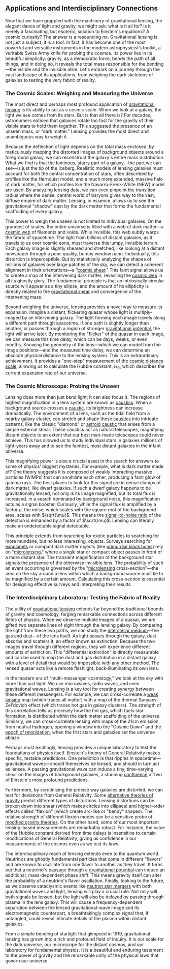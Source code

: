 ## Applications and Interdisciplinary Connections

Now that we have grappled with the machinery of gravitational lensing, the elegant dance of light and gravity, we might ask: what is it all for? Is it merely a fascinating, but esoteric, solution to Einstein's equations? A cosmic curiosity? The answer is a resounding *no*. Gravitational lensing is not just a subject; it is a *tool*. In fact, it has become one of the most powerful and versatile instruments in the modern astrophysicist’s toolkit, a veritable Swiss Army knife for probing the cosmos. Its power lies in its beautiful simplicity: gravity, as a democratic force, bends the path of all things, and in doing so, it reveals the total mass responsible for the bending—the visible and the invisible alike. Let's embark on a journey through the vast landscape of its applications, from weighing the dark skeletons of galaxies to testing the very fabric of reality.

### The Cosmic Scales: Weighing and Measuring the Universe

The most direct and perhaps most profound application of [gravitational lensing](@article_id:158506) is its ability to act as a cosmic scale. When we look at a galaxy, the light we see comes from its stars. But is that all there is? For decades, astronomers noticed that galaxies rotate too fast for the gravity of their visible stars to hold them together. This suggested the presence of an unseen mass, or “dark matter.” Lensing provides the most direct and unambiguous way to weigh it.

Because the deflection of light depends on the total mass enclosed, by meticulously mapping the distorted images of background objects around a foreground galaxy, we can reconstruct the galaxy's entire mass distribution. What we find is that the luminous, starry part of a galaxy—the part we can see—is just the tip of the iceberg. Realistic models of lensing galaxies must account for both the central concentration of stars, often described by profiles like the Hernquist model, and a much more extended, massive halo of dark matter, for which profiles like the Navarro-Frenk-White (NFW) model are used. By analyzing lensing data, we can even pinpoint the transition radius where the dense, central world of baryons gives way to the vast, diffuse empire of dark matter. Lensing, in essence, allows us to see the gravitational "shadow" cast by the dark matter that forms the fundamental scaffolding of every galaxy.

This power to weigh the unseen is not limited to individual galaxies. On the grandest of scales, the entire universe is filled with a web of dark matter—a [cosmic web](@article_id:161548) of filaments and voids. While invisible, this web subtly warps the fabric of spacetime. The light from billions of distant galaxies, as it travels to us over cosmic eons, must traverse this lumpy, invisible terrain. Each galaxy image is slightly sheared and stretched, like looking at a distant newspaper through a poor-quality, bumpy window pane. Individually, this distortion is imperceptible. But by statistically analyzing the shapes of millions of galaxies over large patches of the sky, we can detect a coherent alignment in their orientations—a “[cosmic shear](@article_id:157359).” This faint signal allows us to create a map of the intervening dark matter, revealing the [cosmic web](@article_id:161548) in all its ghostly glory. The fundamental principle is that an intrinsically circular source will appear as a tiny ellipse, and the amount of its ellipticity is directly related to the [gravitational shear](@article_id:173166) and convergence of the intervening mass.

Beyond weighing the universe, lensing provides a novel way to measure its expansion. Imagine a distant, flickering quasar whose light is multiply-imaged by an intervening galaxy. The light forming each image travels along a different path through spacetime. If one path is slightly longer than another, or passes through a region of stronger [gravitational potential](@article_id:159884), the light will arrive later. By monitoring the "flicker" of the quasar in each image, we can measure this time delay, which can be days, weeks, or even months. Knowing the geometry of the lens—which we can model from the image positions—and the measured time delay, we can determine an absolute physical distance to the lensing system. This is an extraordinary achievement. It provides a "one-step" measurement of the [cosmic distance scale](@article_id:161637), allowing us to calculate the Hubble constant, $H_0$, which describes the current expansion rate of our universe.

### The Cosmic Microscope: Probing the Unseen

Lensing does more than just bend light; it can also focus it. The regions of highest magnification in a lens system are known as [caustics](@article_id:158472). When a background source crosses a [caustic](@article_id:164465), its brightness can increase dramatically. The environment of a lens, such as the tidal field from a nearby galaxy cluster, can stretch and shape these [caustics](@article_id:158472) into intricate patterns, like the classic "diamond" or [astroid](@article_id:162413) [caustic](@article_id:164465) that arises from a simple external shear. These caustics act as natural telescopes, magnifying distant objects to an extent that our best man-made telescopes could never achieve. This has allowed us to study individual stars in galaxies millions of light-years away and to see the faintest, most distant galaxies in the infant universe.

This magnifying power is also a crucial asset in the search for answers to some of physics' biggest mysteries. For example, what is dark matter made of? One theory suggests it is composed of weakly interacting massive particles (WIMPs) that can annihilate each other, producing a faint glow of gamma rays. The best places to look for this signal are in dense clumps of dark matter, like dwarf galaxies. If such a dwarf galaxy happens to be gravitationally lensed, not only is its image magnified, but its total flux is increased. In a search dominated by background noise, this magnification acts as a signal booster. Curiously, while the signal flux is amplified by a factor $\mu$, the noise, which scales with the square root of the background area, scales with $\sqrt{\mu}$. This means the [signal-to-noise ratio](@article_id:270702) of the detection is enhanced by a factor of $\sqrt{\mu}$. Lensing can literally make an undetectable signal detectable.

This principle extends from searching for exotic particles to searching for more mundane, but no less interesting, objects. Surveys searching for [exoplanets](@article_id:182540) or compact dark matter objects (like [primordial black holes](@article_id:155067)) rely on "[microlensing](@article_id:160424)," where a single star or compact object passes in front of a more distant star. The transient magnification of the background star signals the presence of the otherwise invisible lens. The probability of such an event occurring is governed by the "[microlensing](@article_id:160424) cross-section"—the area on the sky around a lens within which a background source must lie to be magnified by a certain amount. Calculating this cross-section is essential for designing effective surveys and interpreting their results.

### The Interdisciplinary Laboratory: Testing the Fabric of Reality

The utility of [gravitational lensing](@article_id:158506) extends far beyond the traditional bounds of gravity and cosmology, forging remarkable connections across different fields of physics. When we observe multiple images of a quasar, we are gifted two separate lines of sight through the lensing galaxy. By comparing the light from these two paths, we can study the [interstellar medium](@article_id:149537)—the gas and dust—of the lens itself. As light passes through the galaxy, dust absorbs and scatters it, an effect known as extinction. Because the two images travel through different regions, they will experience different amounts of extinction. This "differential extinction" is directly measurable and can be used to map the dust and gas distribution in a distant galaxy with a level of detail that would be impossible with any other method. The lensed quasar acts like a remote flashlight, back-illuminating its own lens.

In the modern era of "multi-messenger cosmology," we look at the sky with more than just light. We use microwaves, radio waves, and even gravitational waves. Lensing is a key tool for creating synergy between these different messengers. For example, we can cross-correlate a [weak lensing](@article_id:157974) map (which traces all matter) with a map of the thermal Sunyaev-Zel'dovich effect (which traces hot gas in galaxy clusters). The strength of this correlation tells us precisely how the hot gas, which fuels star formation, is distributed within the dark matter scaffolding of the universe. Similarly, we can cross-correlate lensing with maps of the 21cm emission from neutral hydrogen, opening a window into the "Cosmic Dawn" and the [epoch of reionization](@article_id:160988), when the first stars and galaxies set the universe ablaze.

Perhaps most excitingly, lensing provides a unique laboratory to test the foundations of physics itself. Einstein's theory of General Relativity makes specific, testable predictions. One prediction is that ripples in spacetime—gravitational waves—should themselves be lensed, and should in turn act as lenses. A passing gravitational wave can induce a tiny, time-varying shear on the images of background galaxies, a stunning [confluence](@article_id:196661) of two of Einstein's most profound predictions.

Furthermore, by scrutinizing the precise way galaxies are distorted, we can test for deviations from General Relativity. Some [alternative theories of gravity](@article_id:158174) predict different types of distortions. Lensing distortions can be broken down into shear (which makes circles into ellipses) and higher-order effects called "flexion" (which create arc-like or "bendy" shapes). The relative strength of different flexion modes can be a sensitive probe of [modified gravity theories](@article_id:161113). On the other hand, some of our most important lensing-based measurements are remarkably robust. For instance, the value of the Hubble constant derived from time delays is insensitive to certain modifications of General Relativity, giving us confidence in our measurements of the cosmos even as we test its laws.

The interdisciplinary reach of lensing extends even to the quantum world. Neutrinos are ghostly fundamental particles that come in different "flavors" and are known to oscillate from one flavor to another as they travel. It turns out that a neutrino's passage through a [gravitational potential](@article_id:159884) can induce an additional, mass-dependent phase shift. This means gravity itself can alter the probability of a neutrino's flavor oscillation. Finally, looking to the future, as we observe cataclysmic events like [neutron star mergers](@article_id:158277) with both gravitational waves and light, lensing will play a crucial role. Not only will both signals be lensed, but the light will also be delayed by passing through plasma in the lens galaxy. This will cause a frequency-dependent separation between the lensed gravitational-wave image and its electromagnetic counterpart, a breathtakingly complex signal that, if untangled, could reveal intimate details of the plasma within distant galaxies.

From a simple bending of starlight first glimpsed in 1919, gravitational lensing has grown into a rich and profound field of inquiry. It is our scale for the dark universe, our microscope for the distant cosmos, and our laboratory for fundamental physics. It is a beautiful and enduring testament to the power of gravity and the remarkable unity of the physical laws that govern our universe.